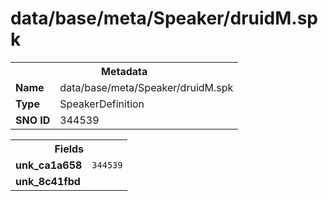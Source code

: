 <h1>data/base/meta/Speaker/druidM.spk</h1><table><tr><th colspan="100%">Metadata</th></tr><tr><td><b>Name</b></td><td>data/base/meta/Speaker/druidM.spk</td></tr><tr><td><b>Type</b></td><td>SpeakerDefinition</td></tr><tr><td><b>SNO ID</b></td><td>344539</td></tr></table>

<table><tr><th colspan="100%">Fields</th></tr><tr><td><b>unk_ca1a658</b></td><td><code>344539</code></td></tr><tr><td><b>unk_8c41fbd</b></td><td></td></tr></table>

